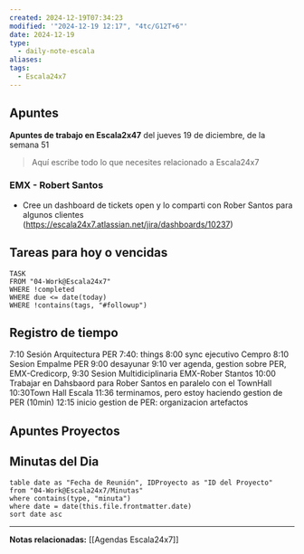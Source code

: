```yaml
---
created: 2024-12-19T07:34:23
modified: '"2024-12-19 12:17", "4tc/G12T+6"'
date: 2024-12-19
type:
  - daily-note-escala
aliases: 
tags:
  - Escala24x7
---
```

## Apuntes
**Apuntes de trabajo en Escala2x47** del  jueves 19 de diciembre, de la semana 51 

> Aquí escribe todo lo que necesites relacionado a Escala24x7

### EMX - Robert Santos

- Cree un dashboard de tickets open  y lo comparti con Rober Santos para algunos clientes (https://escala24x7.atlassian.net/jira/dashboards/10237)

## Tareas para hoy o vencidas

```dataview
TASK
FROM "04-Work@Escala24x7"
WHERE !completed
WHERE due <= date(today)
WHERE !contains(tags, "#followup")
```



## Registro de tiempo
7:10 Sesión Arquitectura PER
7:40: things
8:00 sync ejecutivo Cempro
8:10 Sesion Empalme PER
9:00 desayunar
9:10 ver agenda, gestion sobre PER, EMX-Credicorp, 
9:30 Sesion Multidiciplinaria EMX-Rober Stantos
10:00 Trabajar en Dahsbaord para Rober Santos en paralelo con el TownHall
10:30Town Hall Escala
11:36 terminamos, pero estoy haciendo gestion de PER (10min)
12:15 inicio gestion de PER: organizacion artefactos



## Apuntes Proyectos


## Minutas del Dia
 ```dataview
table date as "Fecha de Reunión", IDProyecto as "ID del Proyecto"
from "04-Work@Escala24x7/Minutas"
where contains(type, "minuta")
where date = date(this.file.frontmatter.date)
sort date asc
```

----
**Notas relacionadas:**
[[Agendas Escala24x7]]

